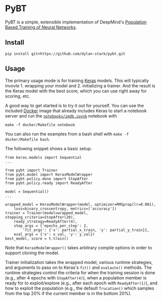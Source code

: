 # PyBT

PyBT is a simple, extensible implementation of DeepMind's [Population Based Training of Neural Networks](https://deepmind.com/blog/population-based-training-neural-networks/).

## Install

```
pip install git+https://github.com/dylan-stark/pybt.git
```

## Usage

The primary usage mode is for training [Keras]() models.
This will typically invovle 1. wrapping your model and 2. initializing a trainer.
And the result is the Keras model with the best score, which you can use right away for scoring, etc.

A good way to get started is to try it out for yourself.
You can use the included [Docker](https://docs.docker.com/install/) image that already includes Keras to start a notebook server and run the [`notebooks/imdb.ipynb`]() notebook with

```
make -f docker/Makefile notebook
```

You can also run the examples from a bash shell with `make -f docker/Makefile bash`.

The following snippet shows a basic setup.

```
from keras.models import Sequential
...

from pybt import Trainer
from pybt.model import KerasModelWrapper
from pybt.policy.done import StopAfter
from pybt.policy.ready import ReadyAfter

model = Sequential()
...

wrapped_model = KerasModelWrapper(model, optimizer=RMSprop(lr=0.001),
    loss=binary_crossentropy, metrics=['accuracy'])
trainer = Trainer(model=wrapped_model, stopping_criteria=StopAfter(20),
    ready_strategy=ReadyAfter(4),
    step_args = {'epochs_per_step': 2,
        'fit_args': {'x': partial_x_train, 'y': partial_y_train}},
    eval_args = {'x': x_val, 'y': y_val})
best_model, score = t.train()
```

Note that `KerasModelWrapper()` takes arbitrary compile options in order to support cloning the model.

Trainer initialization takes the wrapped model, various runtime strategies, and arguments to pass on to Keras's `fit()` and `evalaute()` methods.
The runtime strategies control the criteria for when the training session is done (e.g., after 4 epochs with `StopAfter(4)`), when a population member is ready for to exploit/explore (e.g., after each epoch with `ReadyAfter(1)`), and how to exploit the population (e.g., the default `Trucation()` which samples from the top 20% if the current member is in the bottom 20%).

